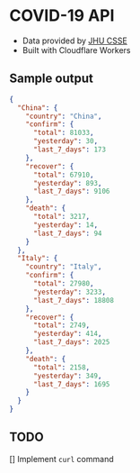 COVID-19 API
===========

- Data provided by [JHU CSSE](https://github.com/CSSEGISandData/COVID-19)
- Built with Cloudflare Workers

## Sample output

```json
{
  "China": {
    "country": "China",
    "confirm": {
      "total": 81033,
      "yesterday": 30,
      "last_7_days": 173
    },
    "recover": {
      "total": 67910,
      "yesterday": 893,
      "last_7_days": 9106
    },
    "death": {
      "total": 3217,
      "yesterday": 14,
      "last_7_days": 94
    }
  },
  "Italy": {
    "country": "Italy",
    "confirm": {
      "total": 27980,
      "yesterday": 3233,
      "last_7_days": 18808
    },
    "recover": {
      "total": 2749,
      "yesterday": 414,
      "last_7_days": 2025
    },
    "death": {
      "total": 2158,
      "yesterday": 349,
      "last_7_days": 1695
    }
  }
}
```

## TODO

[] Implement `curl` command